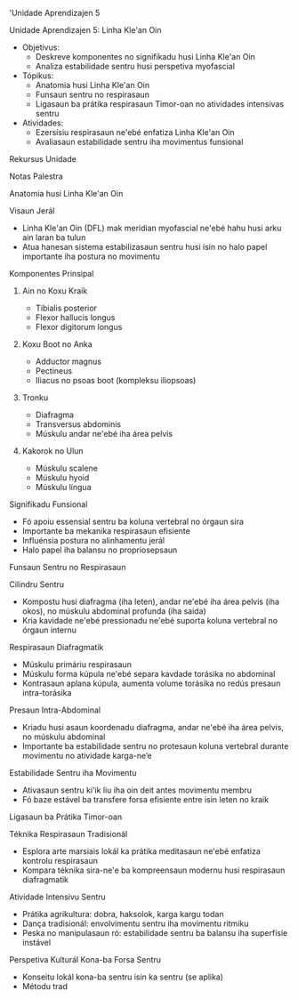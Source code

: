 'Unidade Aprendizajen 5

Unidade Aprendizajen 5: Linha Kle'an Oin
- Objetivus:
  * Deskreve komponentes no signifikadu husi Linha Kle'an Oin
  * Analiza estabilidade sentru husi perspetiva myofascial
- Tópikus:
  * Anatomia husi Linha Kle'an Oin
  * Funsaun sentru no respirasaun
  * Ligasaun ba prátika respirasaun Timor-oan no atividades intensivas sentru
- Atividades:
  * Ezersísiu respirasaun ne'ebé enfatiza Linha Kle'an Oin
  * Avaliasaun estabilidade sentru iha movimentus funsional

Rekursus Unidade

Notas Palestra

Anatomia husi Linha Kle'an Oin

Visaun Jerál
- Linha Kle'an Oin (DFL) mak meridian myofascial ne'ebé hahu husi arku ain laran ba tulun
- Atua hanesan sistema estabilizasaun sentru husi isin no halo papel importante iha postura no movimentu

Komponentes Prinsipal
1. Ain no Koxu Kraik
   - Tibialis posterior
   - Flexor hallucis longus
   - Flexor digitorum longus

2. Koxu Boot no Anka
   - Adductor magnus
   - Pectineus
   - Iliacus no psoas boot (kompleksu iliopsoas)

3. Tronku
   - Diafragma
   - Transversus abdominis
   - Múskulu andar ne'ebé iha área pelvis

4. Kakorok no Ulun
   - Múskulu scalene
   - Múskulu hyoid
   - Múskulu língua

Signifikadu Funsional
- Fó apoiu essensial sentru ba koluna vertebral no órgaun sira
- Importante ba mekanika respirasaun efisiente
- Influénsia postura no alinhamentu jerál
- Halo papel iha balansu no propriosepsaun

Funsaun Sentru no Respirasaun

Cilindru Sentru
- Kompostu husi diafragma (iha leten), andar ne'ebé iha área pelvis (iha okos), no múskulu abdominal profunda (iha saida)
- Kria kavidade ne'ebé pressionadu ne'ebé suporta koluna vertebral no órgaun internu

Respirasaun Diafragmatik
- Múskulu primáriu respirasaun
- Múskulu forma kúpula ne'ebé separa kavdade torásika no abdominal
- Kontrasaun aplana kúpula, aumenta volume torásika no redús presaun intra-torásika

Presaun Intra-Abdominal
- Kriadu husi asaun koordenadu diafragma, andar ne'ebé iha área pelvis, no múskulu abdominal
- Importante ba estabilidade sentru no protesaun koluna vertebral durante movimentu no atividade karga-ne’e

Estabilidade Sentru iha Movimentu
- Ativasaun sentru ki'ik liu iha oin deit antes movimentu membru
- Fó baze estável ba transfere forsa efisiente entre isin leten no kraik

Ligasaun ba Prátika Timor-oan

Téknika Respirasaun Tradisionál
- Esplora arte marsiais lokál ka prátika meditasaun ne'ebé enfatiza kontrolu respirasaun
- Kompara téknika sira-ne'e ba kompreensaun modernu husi respirasaun diafragmatik

Atividade Intensivu Sentru
- Prátika agrikultura: dobra, haksolok, karga kargu todan
- Dança tradisionál: envolvimentu sentru iha movimentu ritmiku
- Peska no manipulasaun ró: estabilidade sentru ba balansu iha superfísie instável

Perspetiva Kulturál Kona-ba Forsa Sentru
- Konseitu lokál kona-ba sentru isin ka sentru (se aplika)
- Métodu trad